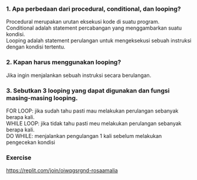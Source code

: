 ### 1. Apa perbedaan dari procedural, conditional, dan looping?
Procedural merupakan urutan eksekusi kode di suatu program.
<br>
Conditional adalah statement percabangan yang menggambarkan suatu kondisi.
<br>
Looping adalah statement perulangan untuk mengeksekusi sebuah instruksi dengan kondisi tertentu.

### 2. Kapan harus menggunakan looping?
Jika ingin menjalankan sebuah instruksi secara berulangan.

### 3. Sebutkan 3 looping yang dapat digunakan dan fungsi masing-masing looping.
FOR LOOP: jika sudah tahu pasti mau melakukan perulangan sebanyak berapa kali.
<br>
WHILE LOOP: jika tidak tahu pasti meu melakukan perulangan sebanyak berapa kali.
<br>
DO WHILE: menjalankan pengulangan 1 kali sebelum melakukan pengecekan kondisi

### Exercise
https://replit.com/join/oiwqgsrgnd-rosaamalia
